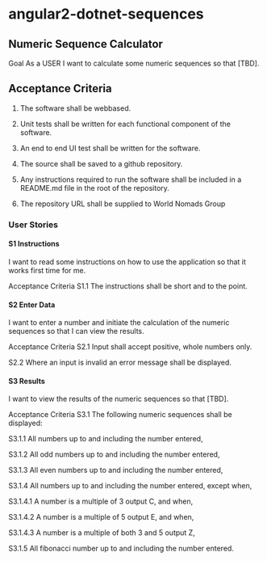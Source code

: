 # angular2-dotnet-sequences

## Numeric Sequence Calculator
Goal As a USER
I want to calculate some numeric sequences
so that [TBD].

## Acceptance Criteria 

1. The software shall be web­based.

2. Unit tests shall be written for each functional component of the
software.

3. An end to end UI test shall be written for the software.

4. The source shall be saved to a github repository.

5. Any instructions required to run the software shall be included in a README.md file in the root of the repository.

6. The repository URL shall be supplied to World Nomads Group

### User Stories

#### S1 Instructions

I want to read some instructions on how to use the application so that it works first time for me.

Acceptance Criteria S1.1 The instructions shall be short and to the point.

#### S2 Enter Data

I want to enter a number and initiate the calculation of the numeric sequences so that I can view the results.

Acceptance Criteria S2.1 Input shall accept positive, whole numbers only.

S2.2 Where an input is invalid an error message shall be displayed.

#### S3 Results

I want to view the results of the numeric sequences so that [TBD].

Acceptance Criteria S3.1 The following numeric sequences shall be displayed:

S3.1.1 All numbers up to and including the number entered,

S3.1.2 All odd numbers up to and including the number entered,

S3.1.3 All even numbers up to and including the number entered,

S3.1.4 All numbers up to and including the number entered, except when,

S3.1.4.1 A number is a multiple of 3 output C, and when,

S3.1.4.2 A number is a multiple of 5 output E, and when,

S3.1.4.3 A number is a multiple of both 3 and 5 output Z,

S3.1.5 All fibonacci number up to and including the number entered.

